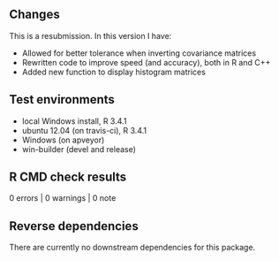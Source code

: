 ## Changes

This is a resubmission. In this version I have:

- Allowed for better tolerance when inverting covariance matrices
- Rewritten code to improve speed (and accuracy), both in R and C++
- Added new function to display histogram matrices

## Test environments

* local Windows install, R 3.4.1
* ubuntu 12.04 (on travis-ci), R 3.4.1
* Windows (on apveyor)
* win-builder (devel and release)

## R CMD check results

0 errors | 0 warnings | 0 note


## Reverse dependencies

There are currently no downstream dependencies for this package.

